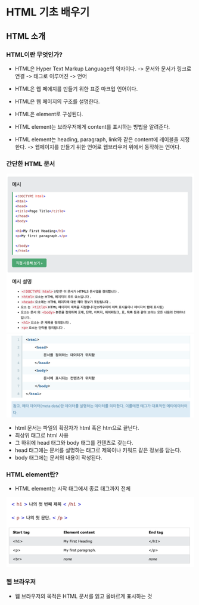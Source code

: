 # HTML 기초 배우기

## HTML 소개

### HTML이란 무엇인가?

- HTML은 Hyper Text Markup Language의 약자이다.
  -> 문서와 문서가 링크로 연결
  -> 태그로 이루어진
  -> 언어

- HTML은 웹 페에지를 만들기 위한 표준 마크업 언어이다.
- HTML은 웹 페이지의 구조를 설명한다.
- HTML은 element로 구성된다.
- HTML element는 브라우저에게 content를 표시하는 방법을 알려준다.
- HTML element는 heading, paragraph, link와 같은 content에 레이블을 지정한다.
  -> 웹페이지를 만들기 위한 언어로 웹브라우저 위에서 동작하는 언어다.

### 간단한 HTML 문서

<img src="./Learn_the_basics/simple_html.png" />

<br>

<img src="./Learn_the_basics/simple_html2.png" />

- html 문서는 파일의 확장자가 html 혹은 htm으로 끝난다.
- 최상위 태그로 html 사용
- 그 하위에 head 태그와 body 태그를 컨텐츠로 갖는다.
- head 태그에는 문서를 설명하는 태그로 제목이나 키워드 같은 정보를 담는다.
- body 태그에는 문서의 내용이 작성된다.

### HTML element란?

- HTML element는 시작 태그에서 종료 태그까지 전체

<img src="./Learn_the_basics/element.png" />

### 웹 브라우저

- 웹 브라우저의 목적은 HTML 문서를 읽고 올바르게 표시하는 것
